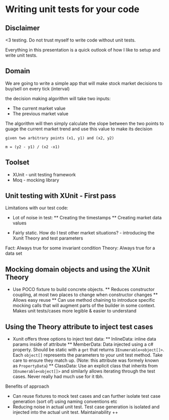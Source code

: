 # Writing unit tests for your code

## Disclaimer

<3 testing. Do not trust myself to write code without unit tests.

Everything in this presentation is a quick outlook of how I like to setup and write unit tests.


## Domain

We are going to write a simple app that will make stock market decisions to buy/sell on every tick (interval)

the decision making algorithm will take two inputs:
* The current market value
* The previous market value

The algorithm will then simply calculate the slope between the two points to guage the current market trend and use this value to make its decision

```
given two arbitrary points (x1, y1) and (x2, y2)

m = (y2 - y1) / (x2 -x1)
```

## Toolset

* XUnit - unit testing framework
* Moq - mocking library

## Unit testing with XUnit - First pass

Limitations with our test code:
* Lot of noise in test:
** Creating the timestamps
** Creating market data values

* Fairly static. How do I test other market situations? - introducing the Xunit Theory and test parameters

Fact: Always true for some invariant condition
Theory: Always true for a data set

## Mocking domain objects and using the XUnit Theory

* Use POCO fixture to build concrete objects. 
** Reduces constructor coupling, at most two places to change when constructor changes
** Allows easy reuse
** Can use method chaining to introduce specific mocking calls that will augment parts of the builder in some context. Makes unit tests/cases more legible & easier to understand 

## Using the Theory attribute to inject test cases

* Xunit offers three options to inject test data: 
** InlineData: inline data params inside of attribute
** MemberData: Data injected using a c# property. Should be static with a `get` that returns `IEnumerable<object[]>`. Each `object[]` represents the parameters to your unit test method. Take care to ensure they match up. (Note: this attribute was formely known as `PropertyData`)
** ClassData: Use an explicit class that inherits from `IEnumerable<object[]>` and similarly allows iterating through the test cases. Never really had much use for it tbh.

Benefits of approach
* Can reuse fixtures to mock test cases and can further isolate test case generation (sort of) using naming conventions etc
* Reducing noise in actual unit test. Test case generation is isolated and injected into the actual unit test. Maintainability ++
